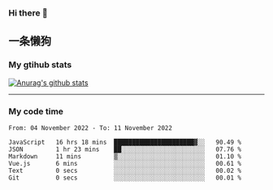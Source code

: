 ### Hi there 👋

## 一条懒狗
<!--
**kiss-me-quickly/kiss-me-quickly** is a ✨ _special_ ✨ repository because its `README.md` (this file) appears on your GitHub profile.

Here are some ideas to get you started:

- 🔭 I’m currently working on ...
- 🌱 I’m currently learning ...
- 👯 I’m looking to collaborate on ...
- 🤔 I’m looking for help with ...
- 💬 Ask me about ...
- 📫 How to reach me: ...
- 😄 Pronouns: ...
- ⚡ Fun fact: ...
-->


### My gtihub stats

[![Anurag's github stats](https://github-readme-stats.vercel.app/api?username=kiss-me-quickly)](https://github.com/anuraghazra/github-readme-stats)

***

### My code time

<!--START_SECTION:waka-->

```text
From: 04 November 2022 - To: 11 November 2022

JavaScript   16 hrs 18 mins  ██████████████████████▓░░   90.49 %
JSON         1 hr 23 mins    ██░░░░░░░░░░░░░░░░░░░░░░░   07.76 %
Markdown     11 mins         ▒░░░░░░░░░░░░░░░░░░░░░░░░   01.10 %
Vue.js       6 mins          ░░░░░░░░░░░░░░░░░░░░░░░░░   00.61 %
Text         0 secs          ░░░░░░░░░░░░░░░░░░░░░░░░░   00.02 %
Git          0 secs          ░░░░░░░░░░░░░░░░░░░░░░░░░   00.01 %
```

<!--END_SECTION:waka-->
